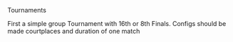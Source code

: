 Tournaments

First a simple group Tournament with 16th or 8th Finals. 
Configs should be made courtplaces and duration of one match